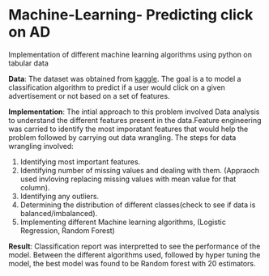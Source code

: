 # Machine-Learning- Predicting click on AD 
Implementation of different machine learning algorithms using python on tabular data

**Data**: The dataset was obtained from [kaggle](https://www.kaggle.com/ervikassingh/useraddclickdata?select=advertising.csv). The goal is a to model a classification algorithm to predict if a user would click on a given advertisement or not based on a set of features. 

**Implementation**: The intial approach to this problem involved Data analysis to understand the different features present in the data.Feature engineering was carried to identify the most imporatant features that would help the problem followed by carrying out data wrangling. The steps for data wrangling involved:
1. Identifying most important features.
2. Identifying number of missing values and dealing with them. (Appraoch used invloving replacing missing values with mean value for that column).
3. Identifying any outliers.
4. Determining the distribution of different classes(check to see if data is balanced/imbalanced).
5. Implementing different Machine learning algorithms, (Logistic Regression, Random Forest)

**Result**: Classification report was interpretted to see the performance of the model. Between the different algorithms used, followed by hyper tuning the model, the best model was found to be Random forest with 20 estimators.
